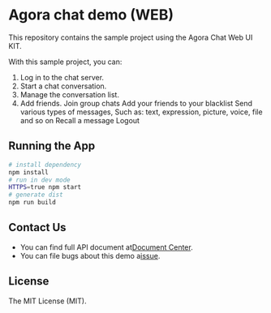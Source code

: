 # Agora chat demo (WEB)

This repository contains the sample project using the Agora Chat Web UI KIT.

With this sample project, you can:

1. Log in to the chat server.
2. Start a chat conversation.
3. Manage the conversation list.
4. Add friends.
Join group chats
Add your friends to your blacklist
Send various types of messages, Such as: text, expression, picture, voice, file and so on
Recall a message
Logout


## Running the App
``` bash
# install dependency
npm install
# run in dev mode
HTTPS=true npm start
# generate dist
npm run build
```

## Contact Us
- You can find full API document at[Document Center](https://hyphenateinc.github.io/web_product_overview.html).
- You can file bugs about this demo a[issue](https://github.com/AgoraIO-Usecase/AgoraChat-web/issues).

## License
The MIT License (MIT).


